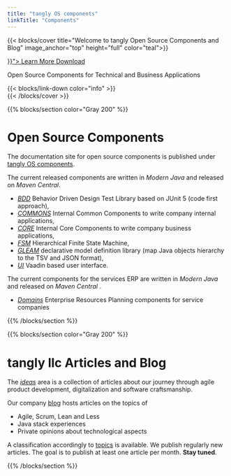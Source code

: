 ```yaml
---
title: "tangly OS components"
linkTitle: "Components"
---
```


{{< blocks/cover title="Welcome to tangly Open Source Components and Blog" image_anchor="top" height="full" color="teal">}}
<div class="mx-auto">
	<a class="btn btn-lg btn-primary mr-3 mb-4" href="{{< relref "/about" >}}">
		Learn More <i class="fas fa-arrow-alt-circle-right ml-2"></i>
	</a>
	<a class="btn btn-lg btn-secondary mr-3 mb-4" href="https://github.com/tangly-team/tangly-os">
		Download <i class="fab fa-github ml-2 "></i>
	</a>
	<p class="lead mt-5">Open Source Components for Technical and Business Applications</p>
    <div class="mx-auto mt-5">{{< blocks/link-down color="info" >}}</div>
</div>
{{< /blocks/cover >}}

{{% blocks/section color="Gray 200" %}}
<div class="col">
<h1 class="text-center">Open Source Components</h1>

The documentation site for open source components is published under [tangly OS components](./docs/).

The current released components are written in _Modern Java_ and released on _Maven Central_.

* _[BDD](./docs/bdd/)_ Behavior Driven Design Test Library based on JUnit 5 (code first approach),
* _[COMMONS](./docs/commons)_ Internal Common Components to write company internal applications,
* _[CORE](./docs/core)_ Internal Core Components to write company business applications,
* _[FSM](./docs/fsm/)_ Hierarchical Finite State Machine,
* _[GLEAM](./docs/gleam/)_ declarative model definition library (map Java objects hierarchy to the TSV and JSON format),
* _[UI](./docs/ui/)_ Vaadin based user interface.

The current components for the services ERP are written in _Modern Java_ and released on _Maven Central_ .
* _[Domains](./docs/domains)_ Enterprise Resources Planning components for service companies

</div>
{{% /blocks/section %}}

{{% blocks/section color="Gray 200" %}}
<div class="col">
<h1 class="text-center">tangly llc Articles and Blog</h1>

The _[ideas](./ideas/)_ area is a collection of articles about our journey through agile product development, digitalization and software craftsmanship.

Our company [blog](./blog/) hosts articles on the topics of

* Agile, Scrum, Lean and Less
* Java stack experiences
* Private opinions about technological aspects

A classification accordingly to [topics](./tags/) is available.
We publish regularly new articles. The goal is to publish at least one article per month. **Stay tuned**.
</div>
{{% /blocks/section %}}
